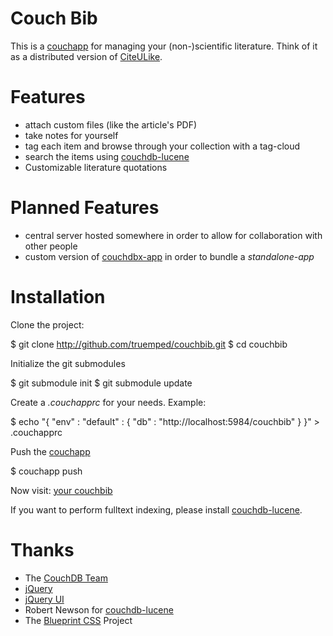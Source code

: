 
Couch Bib
===

This is a [couchapp][] for managing your (non-)scientific literature. Think of it as a distributed version of
[CiteULike][citeulike].

[couchapp]: http://couchapp.org
[citeulike]: http://www.citeulike.org/


Features
===

- attach custom files (like the article's PDF)
- take notes for yourself
- tag each item and browse through your collection with a tag-cloud
- search the items using [couchdb-lucene][]
- Customizable literature quotations

[couchdb-lucene]: http://github.com/rnewson/couchdb-lucene


Planned Features
===

- central server hosted somewhere in order to allow for collaboration with other
  people
- custom version of [couchdbx-app][] in order to bundle a *standalone-app* 

[couchdbx-app]: http://github.com/janl/couchdbx-app


Installation
===

Clone the project:

   $ git clone http://github.com/truemped/couchbib.git
   $ cd couchbib

Initialize the git submodules

   $ git submodule init
   $ git submodule update

Create a *.couchapprc* for your needs. Example:

   $ echo "{ \"env\" : \"default\" : { \"db\" : \"http://localhost:5984/couchbib\" } }" > .couchapprc

Push the [couchapp][]

   $ couchapp push

Now visit: [your couchbib][yourcouchbib]

[yourcouchbib]: http://localhost:5984/couchbib/_design/couchbib/index.html


If you want to perform fulltext indexing, please install [couchdb-lucene][].


Thanks
===

- The [CouchDB Team][couchdbteam]
- [jQuery][jquery]
- [jQuery UI][jqueryui]
- Robert Newson for [couchdb-lucene][]
- The [Blueprint CSS][blueprint] Project

[couchdbteam]: http://couchdb.apache.org
[blueprint]: http://github.com/joshuaclayton/blueprint-css
[jquery]: http://jquery.com/
[jqueryui]: http://jqueryui.com/

